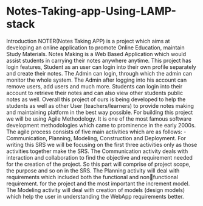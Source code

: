 # Notes-Taking-app-Using-LAMP-stack
Introduction
NOTER(Notes Taking APP) is a project which aims at developing an online 
application to promote Online Education, maintain Study Materials. Notes Making is 
a Web Based Application which would assist students in carrying their notes 
anywhere anytime. This project has login features, Student as an user can login into 
their own profile separately and create their notes. The Admin can login, through 
which the admin can monitor the whole system. The Admin after logging into his 
account can remove users, add users and much more. Students can login into their
account to retrieve their notes and can also view other students public notes as well.
Overall this project of ours is being developed to help the students as well as other 
User (teachers/learners) to provide notes making and maintaining platform in the best 
way possible.
For building this project we will be using Agile Methodology. It is one of the most 
famous software development methodologies which came to prominence in the early 
2000s. The agile process consists of five main activities which are as follows: -
Communication, Planning, Modeling, Construction and Deployment. For writing this 
SRS we will be focusing on the first three activities only as those activities together 
make the SRS. The Communication activity deals with interaction and collaboration 
to find the objective and requirement needed for the creation of the project. So this 
part will comprise of project scope, the purpose and so on in the SRS. The Planning 
activity will deal with requirements which included both the functional and nonfunctional requirement. for the project and the most important the increment model. 
The Modeling activity will deal with creation of models (design models) which help 
the user in understanding the WebApp requirements better.
